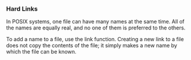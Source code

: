### Hard Links

In POSIX systems, one file can have many names at the same time. All of the names are equally real, and no one of them is preferred to the others. 

To add a name to a file, use the link function. Creating a new link to a file does not copy the contents of the file; it simply makes a new name by which the file can be known. 



